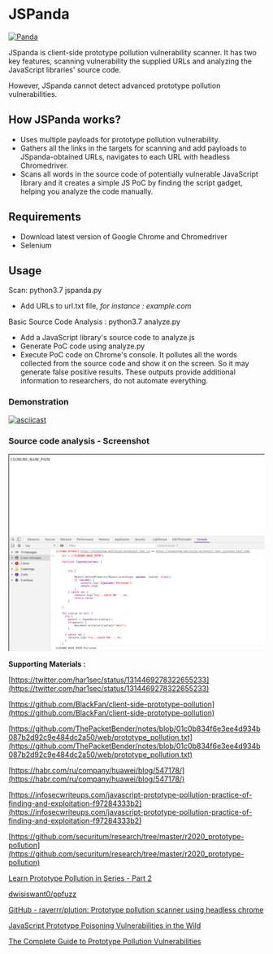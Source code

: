 # JSPanda

[![Panda](panda.gif)](https://www.youtube.com/watch?v=6At3qjurhOs)

JSpanda is client-side prototype pollution vulnerability scanner. It has two key features, scanning vulnerability the supplied URLs and analyzing the JavaScript libraries' source code. 

However, JSpanda cannot detect advanced prototype pollution vulnerabilities.

## **How JSPanda works?**

- Uses multiple payloads for prototype pollution vulnerability.
- Gathers all the links in the targets for scanning and add payloads to JSpanda-obtained URLs, navigates to each URL with headless Chromedriver.
- Scans all words in the source code of potentially vulnerable JavaScript library and it creates a simple JS PoC by finding the script gadget, helping you analyze the code manually.

## **Requirements**

- Download latest version of Google Chrome and Chromedriver
- Selenium

## **Usage**

Scan: python3.7 jspanda.py

- Add URLs to url.txt file, *for instance : example.com*

Basic Source Code Analysis : python3.7 analyze.py

- Add a JavaScript library's source code to analyze.js
- Generate PoC code using analyze.py
- Execute PoC code on Chrome's console. It pollutes all the words collected from the source code and show it on the screen. So it may generate false positive results. These outputs provide additional information to researchers, do not automate everything.

### Demonstration

[![asciicast](https://asciinema.org/a/BOazgAVyW6yHqhUE3fEYcCiML.svg)](https://asciinema.org/a/BOazgAVyW6yHqhUE3fEYcCiML)

### Source code analysis - Screenshot

![Untitled](https://github.com/RedSection/jspanda/blob/main/pollute.png?raw=true)

**Supporting Materials :** 

[https://twitter.com/har1sec/status/1314469278322655233](https://twitter.com/har1sec/status/1314469278322655233)


[https://github.com/BlackFan/client-side-prototype-pollution](https://github.com/BlackFan/client-side-prototype-pollution)


[https://github.com/ThePacketBender/notes/blob/01c0b834f6e3ee4d934b087b2d92c9e484dc2a50/web/prototype_pollution.txt](https://github.com/ThePacketBender/notes/blob/01c0b834f6e3ee4d934b087b2d92c9e484dc2a50/web/prototype_pollution.txt)

[https://habr.com/ru/company/huawei/blog/547178/](https://habr.com/ru/company/huawei/blog/547178/)

[https://infosecwriteups.com/javascript-prototype-pollution-practice-of-finding-and-exploitation-f97284333b2](https://infosecwriteups.com/javascript-prototype-pollution-practice-of-finding-and-exploitation-f97284333b2)

[https://github.com/securitum/research/tree/master/r2020_prototype-pollution](https://github.com/securitum/research/tree/master/r2020_prototype-pollution)


[Learn Prototype Pollution in Series - Part 2](https://attacker-codeninja.github.io/2021-07-05-Learn-Prototype-Pollution-Part-2/)

[dwisiswant0/ppfuzz](https://github.com/dwisiswant0/ppfuzz)

[GitHub - raverrr/plution: Prototype pollution scanner using headless chrome](https://github.com/raverrr/plution)

[JavaScript Prototype Poisoning Vulnerabilities in the Wild](https://medium.com/intrinsic-blog/javascript-prototype-poisoning-vulnerabilities-in-the-wild-7bc15347c96)

[The Complete Guide to Prototype Pollution Vulnerabilities](https://www.whitesourcesoftware.com/resources/blog/prototype-pollution-vulnerabilities/)
